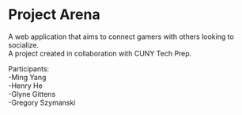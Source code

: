 # Project Arena
A web application that aims to connect gamers with others looking to socialize. <br />
A project created in collaboration with CUNY Tech Prep.

Participants: <br />
-Ming Yang <br />
-Henry He  <br />
-Glyne Gittens <br />
-Gregory Szymanski <br />
